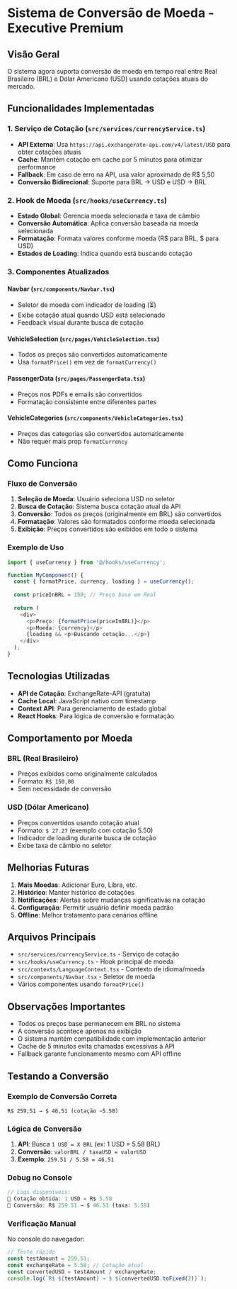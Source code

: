 # Sistema de Conversão de Moeda - Executive Premium

## Visão Geral

O sistema agora suporta conversão de moeda em tempo real entre Real Brasileiro (BRL) e Dólar Americano (USD) usando cotações atuais do mercado.

## Funcionalidades Implementadas

### 1. Serviço de Cotação (`src/services/currencyService.ts`)

- **API Externa**: Usa `https://api.exchangerate-api.com/v4/latest/USD` para obter cotações atuais
- **Cache**: Mantém cotação em cache por 5 minutos para otimizar performance
- **Fallback**: Em caso de erro na API, usa valor aproximado de R$ 5,50
- **Conversão Bidirecional**: Suporte para BRL → USD e USD → BRL

### 2. Hook de Moeda (`src/hooks/useCurrency.ts`)

- **Estado Global**: Gerencia moeda selecionada e taxa de câmbio
- **Conversão Automática**: Aplica conversão baseada na moeda selecionada
- **Formatação**: Formata valores conforme moeda (R$ para BRL, $ para USD)
- **Estados de Loading**: Indica quando está buscando cotação

### 3. Componentes Atualizados

#### Navbar (`src/components/Navbar.tsx`)
- Seletor de moeda com indicador de loading (⏳)
- Exibe cotação atual quando USD está selecionado
- Feedback visual durante busca de cotação

#### VehicleSelection (`src/pages/VehicleSelection.tsx`)
- Todos os preços são convertidos automaticamente
- Usa `formatPrice()` em vez de `formatCurrency()`

#### PassengerData (`src/pages/PassengerData.tsx`)
- Preços nos PDFs e emails são convertidos
- Formatação consistente entre diferentes partes

#### VehicleCategories (`src/components/VehicleCategories.tsx`)
- Preços das categorias são convertidos automaticamente
- Não requer mais prop `formatCurrency`

## Como Funciona

### Fluxo de Conversão

1. **Seleção de Moeda**: Usuário seleciona USD no seletor
2. **Busca de Cotação**: Sistema busca cotação atual da API
3. **Conversão**: Todos os preços (originalmente em BRL) são convertidos
4. **Formatação**: Valores são formatados conforme moeda selecionada
5. **Exibição**: Preços convertidos são exibidos em todo o sistema

### Exemplo de Uso

```typescript
import { useCurrency } from '@/hooks/useCurrency';

function MyComponent() {
  const { formatPrice, currency, loading } = useCurrency();
  
  const priceInBRL = 150; // Preço base em Real
  
  return (
    <div>
      <p>Preço: {formatPrice(priceInBRL)}</p>
      <p>Moeda: {currency}</p>
      {loading && <p>Buscando cotação...</p>}
    </div>
  );
}
```

## Tecnologias Utilizadas

- **API de Cotação**: ExchangeRate-API (gratuita)
- **Cache Local**: JavaScript nativo com timestamp
- **Context API**: Para gerenciamento de estado global
- **React Hooks**: Para lógica de conversão e formatação

## Comportamento por Moeda

### BRL (Real Brasileiro)
- Preços exibidos como originalmente calculados
- Formato: `R$ 150,00`
- Sem necessidade de conversão

### USD (Dólar Americano)
- Preços convertidos usando cotação atual
- Formato: `$ 27.27` (exemplo com cotação 5.50)
- Indicador de loading durante busca de cotação
- Exibe taxa de câmbio no seletor

## Melhorias Futuras

1. **Mais Moedas**: Adicionar Euro, Libra, etc.
2. **Histórico**: Manter histórico de cotações
3. **Notificações**: Alertas sobre mudanças significativas na cotação
4. **Configuração**: Permitir usuário definir moeda padrão
5. **Offline**: Melhor tratamento para cenários offline

## Arquivos Principais

- `src/services/currencyService.ts` - Serviço de cotação
- `src/hooks/useCurrency.ts` - Hook principal de moeda
- `src/contexts/LanguageContext.tsx` - Contexto de idioma/moeda
- `src/components/Navbar.tsx` - Seletor de moeda
- Vários componentes usando `formatPrice()`

## Observações Importantes

- Todos os preços base permanecem em BRL no sistema
- A conversão acontece apenas na exibição
- O sistema mantém compatibilidade com implementação anterior
- Cache de 5 minutos evita chamadas excessivas à API
- Fallback garante funcionamento mesmo com API offline

## Testando a Conversão

### Exemplo de Conversão Correta
```
R$ 259,51 → $ 46,51 (cotação ~5.58)
```

### Lógica de Conversão
1. **API**: Busca `1 USD = X BRL` (ex: 1 USD = 5.58 BRL)
2. **Conversão**: `valorBRL / taxaUSD = valorUSD`
3. **Exemplo**: `259.51 / 5.58 = 46.51`

### Debug no Console
```typescript
// Logs disponíveis:
💱 Cotação obtida: 1 USD = R$ 5.58
💱 Conversão: R$ 259.51 → $ 46.51 (taxa: 5.58)
```

### Verificação Manual
No console do navegador:
```javascript
// Teste rápido
const testAmount = 259.51;
const exchangeRate = 5.58; // Cotação atual
const convertedUSD = testAmount / exchangeRate;
console.log(`R$ ${testAmount} → $ ${convertedUSD.toFixed(2)}`);
``` 